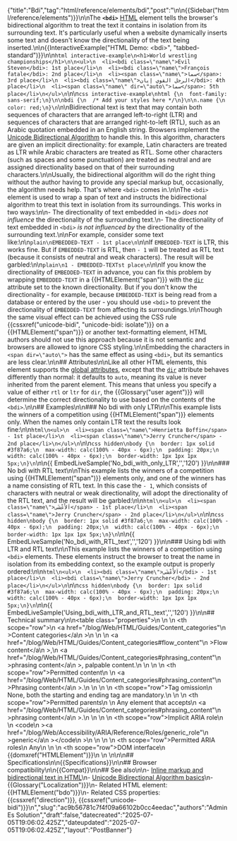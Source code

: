 {"title":"Bdi","tag":"html/reference/elements/bdi","post":"\n\n{{Sidebar(\"html/reference/elements\")}}\n\nThe **`<bdi>`** [HTML](/blog/Web/HTML) element tells the browser's bidirectional algorithm to treat the text it contains in isolation from its surrounding text. It's particularly useful when a website dynamically inserts some text and doesn't know the directionality of the text being inserted.\n\n{{InteractiveExample(\"HTML Demo: &lt;bdi&gt;\", \"tabbed-standard\")}}\n\n```html interactive-example\n<h1>World wrestling championships</h1>\n\n<ul>\n  <li><bdi class=\"name\">Evil Steven</bdi>: 1st place</li>\n  <li><bdi class=\"name\">François fatale</bdi>: 2nd place</li>\n  <li><span class=\"name\">سما</span>: 3rd place</li>\n  <li><bdi class=\"name\">الرجل القوي إيان</bdi>: 4th place</li>\n  <li><span class=\"name\" dir=\"auto\">سما</span>: 5th place</li>\n</ul>\n```\n\n```css interactive-example\nhtml {\n  font-family: sans-serif;\n}\n\nbdi {\n  /* Add your styles here */\n}\n\n.name {\n  color: red;\n}\n```\n\nBidirectional text is text that may contain both sequences of characters that are arranged left-to-right (LTR) and sequences of characters that are arranged right-to-left (RTL), such as an Arabic quotation embedded in an English string. Browsers implement the [Unicode Bidirectional Algorithm](https://www.w3.org/International/articles/inline-bidi-markup/uba-basics) to handle this. In this algorithm, characters are given an implicit directionality: for example, Latin characters are treated as LTR while Arabic characters are treated as RTL. Some other characters (such as spaces and some punctuation) are treated as neutral and are assigned directionality based on that of their surrounding characters.\n\nUsually, the bidirectional algorithm will do the right thing without the author having to provide any special markup but, occasionally, the algorithm needs help. That's where `<bdi>` comes in.\n\nThe `<bdi>` element is used to wrap a span of text and instructs the bidirectional algorithm to treat this text in isolation from its surroundings. This works in two ways:\n\n- The directionality of text embedded in `<bdi>` _does not influence_ the directionality of the surrounding text.\n- The directionality of text embedded in `<bdi>` _is not influenced by_ the directionality of the surrounding text.\n\nFor example, consider some text like:\n\n```plain\nEMBEDDED-TEXT - 1st place\n```\n\nIf `EMBEDDED-TEXT` is LTR, this works fine. But if `EMBEDDED-TEXT` is RTL, then `- 1` will be treated as RTL text (because it consists of neutral and weak characters). The result will be garbled:\n\n```plain\n1 - EMBEDDED-TEXTst place\n```\n\nIf you know the directionality of `EMBEDDED-TEXT` in advance, you can fix this problem by wrapping `EMBEDDED-TEXT` in a {{HTMLElement(\"span\")}} with the [`dir`](/blog/Web/HTML/Reference/Global_attributes/dir) attribute set to the known directionality. But if you don't know the directionality - for example, because `EMBEDDED-TEXT` is being read from a database or entered by the user - you should use `<bdi>` to prevent the directionality of `EMBEDDED-TEXT` from affecting its surroundings.\n\nThough the same visual effect can be achieved using the CSS rule {{cssxref(\"unicode-bidi\", \"unicode-bidi: isolate\")}} on a {{HTMLElement(\"span\")}} or another text-formatting element, HTML authors should not use this approach because it is not semantic and browsers are allowed to ignore CSS styling.\n\nEmbedding the characters in `<span dir=\"auto\">` has the same effect as using `<bdi>`, but its semantics are less clear.\n\n## Attributes\n\nLike all other HTML elements, this element supports the [global attributes](/blog/Web/HTML/Reference/Global_attributes), except that the [`dir`](/blog/Web/HTML/Reference/Global_attributes/dir) attribute behaves differently than normal: it defaults to `auto`, meaning its value is never inherited from the parent element. This means that unless you specify a value of either `rtl` or `ltr` for `dir`, the {{Glossary(\"user agent\")}} will determine the correct directionality to use based on the contents of the `<bdi>`.\n\n## Examples\n\n### No bdi with only LTR\n\nThis example lists the winners of a competition using {{HTMLElement(\"span\")}} elements only. When the names only contain LTR text the results look fine:\n\n```html\n<ul>\n  <li><span class=\"name\">Henrietta Boffin</span> - 1st place</li>\n  <li><span class=\"name\">Jerry Cruncher</span> - 2nd place</li>\n</ul>\n```\n\n```css hidden\nbody {\n  border: 1px solid #3f87a6;\n  max-width: calc(100% - 40px - 6px);\n  padding: 20px;\n  width: calc(100% - 40px - 6px);\n  border-width: 1px 1px 1px 5px;\n}\n```\n\n{{ EmbedLiveSample('No_bdi_with_only_LTR','','120') }}\n\n### No bdi with RTL text\n\nThis example lists the winners of a competition using {{HTMLElement(\"span\")}} elements only, and one of the winners has a name consisting of RTL text. In this case the `- 1`, which consists of characters with neutral or weak directionality, will adopt the directionality of the RTL text, and the result will be garbled:\n\n```html\n<ul>\n  <li><span class=\"name\">اَلأَعْشَى</span> - 1st place</li>\n  <li><span class=\"name\">Jerry Cruncher</span> - 2nd place</li>\n</ul>\n```\n\n```css hidden\nbody {\n  border: 1px solid #3f87a6;\n  max-width: calc(100% - 40px - 6px);\n  padding: 20px;\n  width: calc(100% - 40px - 6px);\n  border-width: 1px 1px 1px 5px;\n}\n```\n\n{{ EmbedLiveSample('No_bdi_with_RTL_text','','120') }}\n\n### Using bdi with LTR and RTL text\n\nThis example lists the winners of a competition using `<bdi>` elements. These elements instruct the browser to treat the name in isolation from its embedding context, so the example output is properly ordered:\n\n```html\n<ul>\n  <li><bdi class=\"name\">اَلأَعْشَى</bdi> - 1st place</li>\n  <li><bdi class=\"name\">Jerry Cruncher</bdi> - 2nd place</li>\n</ul>\n```\n\n```css hidden\nbody {\n  border: 1px solid #3f87a6;\n  max-width: calc(100% - 40px - 6px);\n  padding: 20px;\n  width: calc(100% - 40px - 6px);\n  border-width: 1px 1px 1px 5px;\n}\n```\n\n{{ EmbedLiveSample('Using_bdi_with_LTR_and_RTL_text','','120') }}\n\n## Technical summary\n\n<table class=\"properties\">\n  <tbody>\n    <tr>\n      <th scope=\"row\">\n        <a href=\"/blog/Web/HTML/Guides/Content_categories\"\n          >Content categories</a\n        >\n      </th>\n      <td>\n        <a href=\"/blog/Web/HTML/Guides/Content_categories#flow_content\"\n          >Flow content</a\n        >,\n        <a href=\"/blog/Web/HTML/Guides/Content_categories#phrasing_content\"\n          >phrasing content</a\n        >, palpable content.\n      </td>\n    </tr>\n    <tr>\n      <th scope=\"row\">Permitted content</th>\n      <td>\n        <a href=\"/blog/Web/HTML/Guides/Content_categories#phrasing_content\"\n          >Phrasing content</a\n        >.\n      </td>\n    </tr>\n    <tr>\n      <th scope=\"row\">Tag omission</th>\n      <td>None, both the starting and ending tag are mandatory.</td>\n    </tr>\n    <tr>\n      <th scope=\"row\">Permitted parents</th>\n      <td>\n        Any element that accepts\n        <a href=\"/blog/Web/HTML/Guides/Content_categories#phrasing_content\"\n          >phrasing content</a\n        >.\n      </td>\n    </tr>\n    <tr>\n      <th scope=\"row\">Implicit ARIA role</th>\n      <td>\n        <code\n          ><a href=\"/blog/Web/Accessibility/ARIA/Reference/Roles/generic_role\"\n            >generic</a\n          ></code\n        >\n      </td>\n    </tr>\n    <tr>\n      <th scope=\"row\">Permitted ARIA roles</th>\n      <td>Any</td>\n    </tr>\n    <tr>\n      <th scope=\"row\">DOM interface</th>\n      <td>{{domxref(\"HTMLElement\")}}</td>\n    </tr>\n  </tbody>\n</table>\n\n## Specifications\n\n{{Specifications}}\n\n## Browser compatibility\n\n{{Compat}}\n\n## See also\n\n- [Inline markup and bidirectional text in HTML](https://www.w3.org/International/articles/inline-bidi-markup/)\n- [Unicode Bidirectional Algorithm basics](https://www.w3.org/International/articles/inline-bidi-markup/uba-basics)\n- {{Glossary(\"Localization\")}}\n- Related HTML element: {{HTMLElement(\"bdo\")}}\n- Related CSS properties: {{cssxref(\"direction\")}}, {{cssxref(\"unicode-bidi\")}}\n","slug":"ac9b56781c7f4f09a66102b0cc4eedac","authors":"Admin Es Solution","draft":false,"datecreated":"2025-07-05T19:06:02.425Z","dateupdated":"2025-07-05T19:06:02.425Z","layout":"PostBanner"}